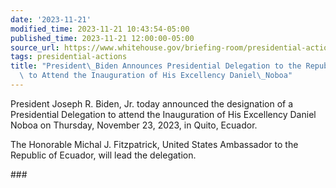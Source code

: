 ```yaml
---
date: '2023-11-21'
modified_time: 2023-11-21 10:43:54-05:00
published_time: 2023-11-21 12:00:00-05:00
source_url: https://www.whitehouse.gov/briefing-room/presidential-actions/2023/11/21/president-biden-announces-presidential-delegation-to-the-republic-of-ecuador-to-attend-the-inauguration-of-his-excellency-daniel-noboa/
tags: presidential-actions
title: "President\_Biden Announces Presidential Delegation to the Republic of Ecuador\
  \ to Attend the Inauguration of His Excellency Daniel\_Noboa"
---
```

 
President Joseph R. Biden, Jr. today announced the designation of a
Presidential Delegation to attend the Inauguration of His Excellency
Daniel Noboa on Thursday, November 23, 2023, in Quito, Ecuador.

The Honorable Michal J. Fitzpatrick, United States Ambassador to the
Republic of Ecuador, will lead the delegation.

\###
